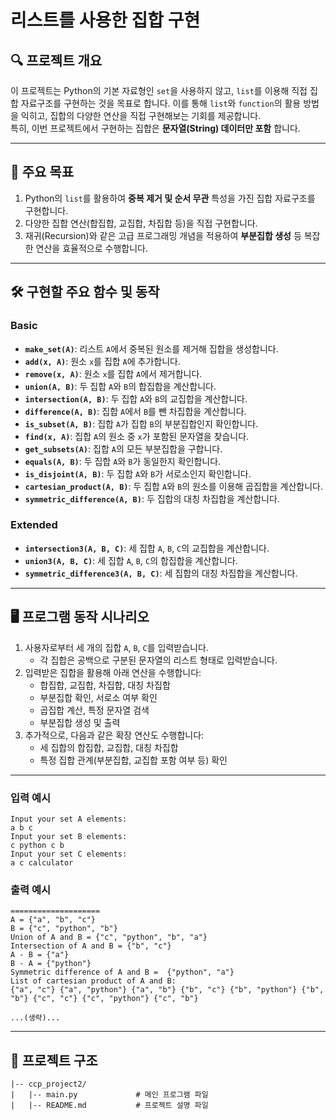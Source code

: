 # 리스트를 사용한 집합 구현

## 🔍 프로젝트 개요

이 프로젝트는 Python의 기본 자료형인 `set`을 사용하지 않고, `list`를 이용해 직접 집합 자료구조를 구현하는 것을 목표로 합니다. 이를 통해 `list`와 `function`의 활용 방법을 익히고, 집합의 다양한 연산을 직접 구현해보는 기회를 제공합니다.  
특히, 이번 프로젝트에서 구현하는 집합은 **문자열(String) 데이터만 포함** 합니다.

---

## 🎯 주요 목표

1. Python의 `list`를 활용하여 **중복 제거 및 순서 무관** 특성을 가진 집합 자료구조를 구현합니다.
2. 다양한 집합 연산(합집합, 교집합, 차집합 등)을 직접 구현합니다.
3. 재귀(Recursion)와 같은 고급 프로그래밍 개념을 적용하여 **부분집합 생성** 등 복잡한 연산을 효율적으로 수행합니다.

---

## 🛠️ 구현할 주요 함수 및 동작

### Basic
- **`make_set(A)`**: 리스트 `A`에서 중복된 원소를 제거해 집합을 생성합니다.
- **`add(x, A)`**: 원소 `x`를 집합 `A`에 추가합니다.
- **`remove(x, A)`**: 원소 `x`를 집합 `A`에서 제거합니다.
- **`union(A, B)`**: 두 집합 `A`와 `B`의 합집합을 계산합니다.
- **`intersection(A, B)`**: 두 집합 `A`와 `B`의 교집합을 계산합니다.
- **`difference(A, B)`**: 집합 `A`에서 `B`를 뺀 차집합을 계산합니다.
- **`is_subset(A, B)`**: 집합 `A`가 집합 `B`의 부분집합인지 확인합니다.
- **`find(x, A)`**: 집합 `A`의 원소 중 `x`가 포함된 문자열을 찾습니다.
- **`get_subsets(A)`**: 집합 `A`의 모든 부분집합을 구합니다.
- **`equals(A, B)`**: 두 집합 `A`와 `B`가 동일한지 확인합니다.
- **`is_disjoint(A, B)`**: 두 집합 `A`와 `B`가 서로소인지 확인합니다.
- **`cartesian_product(A, B)`**: 두 집합 `A`와 `B`의 원소를 이용해 곱집합을 계산합니다.
- **`symmetric_difference(A, B)`**: 두 집합의 대칭 차집합을 계산합니다.

### Extended
- **`intersection3(A, B, C)`**: 세 집합 `A`, `B`, `C`의 교집합을 계산합니다.
- **`union3(A, B, C)`**: 세 집합 `A`, `B`, `C`의 합집합을 계산합니다.
- **`symmetric_difference3(A, B, C)`**: 세 집합의 대칭 차집합을 계산합니다.

---

## 🖥️ 프로그램 동작 시나리오

1. 사용자로부터 세 개의 집합 `A`, `B`, `C`를 입력받습니다.
   - 각 집합은 공백으로 구분된 문자열의 리스트 형태로 입력받습니다.
2. 입력받은 집합을 활용해 아래 연산을 수행합니다:
   - 합집합, 교집합, 차집합, 대칭 차집합
   - 부분집합 확인, 서로소 여부 확인
   - 곱집합 계산, 특정 문자열 검색
   - 부분집합 생성 및 출력
3. 추가적으로, 다음과 같은 확장 연산도 수행합니다:
   - 세 집합의 합집합, 교집합, 대칭 차집합
   - 특정 집합 관계(부분집합, 교집합 포함 여부 등) 확인

---

### 입력 예시
```
Input your set A elements:
a b c
Input your set B elements:
c python c b
Input your set C elements:
a c calculator
```

### 출력 예시
```
====================
A = {"a", "b", "c"}
B = {"c", "python", "b"}
Union of A and B = {"c", "python", "b", "a"}
Intersection of A and B = {"b", "c"}
A - B = {"a"}
B - A = {"python"}
Symmetric difference of A and B =  {"python", "a"}
List of cartesian product of A and B:
{"a", "c"} {"a", "python"} {"a", "b"} {"b", "c"} {"b", "python"} {"b", "b"} {"c", "c"} {"c", "python"} {"c", "b"}

...(생략)...

```

---

## 📂 프로젝트 구조
```
|-- ccp_project2/
|   |-- main.py             # 메인 프로그램 파일
|   |-- README.md           # 프로젝트 설명 파일
```
